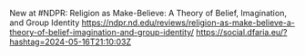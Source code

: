 New at #NDPR: Religion as Make-Believe: A Theory of Belief, Imagination, and Group Identity https://ndpr.nd.edu/reviews/religion-as-make-believe-a-theory-of-belief-imagination-and-group-identity/ https://social.dfaria.eu/?hashtag=2024-05-16T21:10:03Z